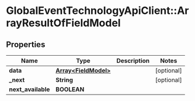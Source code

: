# GlobalEventTechnologyApiClient::ArrayResultOfFieldModel

## Properties
Name | Type | Description | Notes
------------ | ------------- | ------------- | -------------
**data** | [**Array&lt;FieldModel&gt;**](FieldModel.md) |  | [optional] 
**_next** | **String** |  | [optional] 
**next_available** | **BOOLEAN** |  | 

